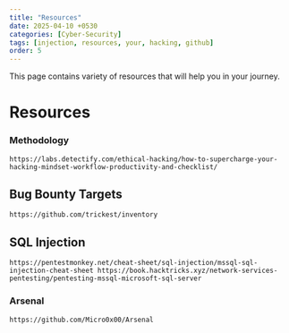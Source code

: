 ```yaml
---
title: "Resources"
date: 2025-04-10 +0530
categories: [Cyber-Security]
tags: [injection, resources, your, hacking, github]
order: 5
---
```


This page contains variety of resources that will help you in your journey.

# Resources

### Methodology

```url
https://labs.detectify.com/ethical-hacking/how-to-supercharge-your-hacking-mindset-workflow-productivity-and-checklist/
```

## Bug Bounty Targets

```url
https://github.com/trickest/inventory
```

## SQL Injection

```url
https://pentestmonkey.net/cheat-sheet/sql-injection/mssql-sql-injection-cheat-sheet https://book.hacktricks.xyz/network-services-pentesting/pentesting-mssql-microsoft-sql-server
```

### Arsenal

```url
https://github.com/Micro0x00/Arsenal
```









